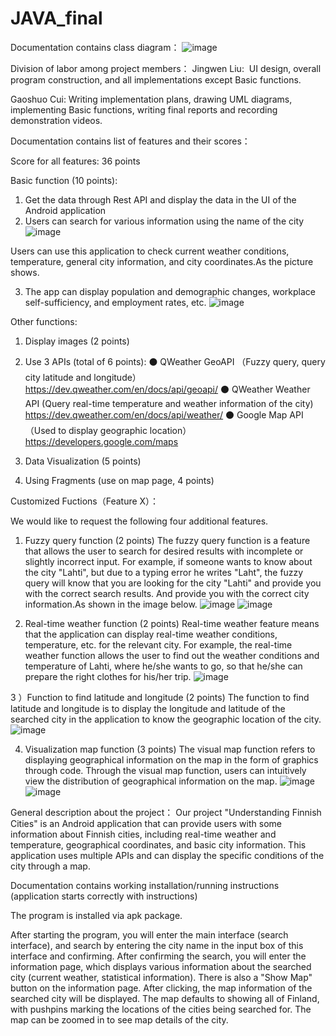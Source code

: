 # JAVA_final
Documentation contains class diagram：
![image](https://github.com/SJHWR/JAVA_final/assets/161080112/b819d957-c47f-489d-ba7e-fd27a56b3f90)

Division of labor among project members：
Jingwen Liu: 
UI design, overall program construction, and all implementations except Basic functions.

Gaoshuo Cui:
Writing implementation plans, drawing UML diagrams, implementing Basic functions, writing final reports and recording demonstration videos.

Documentation contains list of features and their scores：

Score for all features: 36 points

Basic function (10 points):

1) Get the data through Rest API and display the data in the UI of the Android application
2) Users can search for various information using the name of the city
   ![image](https://github.com/SJHWR/JAVA_final/assets/161080112/c43b1600-01dd-443c-b84f-d2f010ecffc7)

Users can use this application to check current weather conditions, temperature, general city information, and city coordinates.As the picture shows.

3) The app can display population and demographic changes, workplace self-sufficiency, and employment rates, etc.
![image](https://github.com/SJHWR/JAVA_final/assets/161080112/3feafea1-3451-4f64-8047-5f76150678a4)

Other functions:

1) Display images (2 points)

2) Use 3 APIs (total of 6 points):
⚫ QWeather GeoAPI （Fuzzy query, query city latitude and longitude）
https://dev.qweather.com/en/docs/api/geoapi/
⚫ QWeather Weather API (Query real-time temperature and weather 
information of the city)
https://dev.qweather.com/en/docs/api/weather/
⚫ Google Map API （Used to display geographic location）
https://developers.google.com/maps

3) Data Visualization (5 points)

4) Using Fragments (use on map page, 4 points)

Customized Fuctions（Feature X）：

We would like to request the following four additional features.

1) Fuzzy query function (2 points)
The fuzzy query function is a feature that allows the user to search for desired results with incomplete or slightly incorrect input. For example, if someone wants to know about the city "Lahti", but due to a typing error he writes "Laht", the fuzzy query will know that you are looking for the city "Lahti" and provide you with the correct search results. And provide you with the correct city information.As shown in the image below.
![image](https://github.com/SJHWR/JAVA_final/assets/161080112/46a800bf-9ed3-4247-aa60-20383e299fd9)
![image](https://github.com/SJHWR/JAVA_final/assets/161080112/9c8b2cd1-daef-44d5-91ad-37c1f401fb7e)



2) Real-time weather function (2 points)
Real-time weather feature means that the application can display real-time weather conditions, temperature, etc. for the relevant city. For example, the real-time weather function allows the user to find out the weather conditions and temperature of Lahti, where he/she wants to go, so that he/she can prepare the right clothes for his/her trip.
![image](https://github.com/SJHWR/JAVA_final/assets/161080112/941f25a8-efa8-47d9-9f0b-406325af0d3f)


3 ）Function to find latitude and longitude (2 points)
The function to find latitude and longitude is to display the longitude and latitude of the searched city in the application to know the geographic location of the city.
![image](https://github.com/SJHWR/JAVA_final/assets/161080112/34c7466f-7088-481a-b439-1b42e571af5f)


4) Visualization map function (3 points)
The visual map function refers to displaying geographical information on the map in the form of graphics through code. Through the visual map function, users can intuitively view the distribution of geographical information on the map.
![image](https://github.com/SJHWR/JAVA_final/assets/161080112/5861c901-acf3-4105-88c3-65303273daa0)
![image](https://github.com/SJHWR/JAVA_final/assets/161080112/8f59d436-21cb-4fd5-a8a4-0786773058ac)

General description about the project：
Our project "Understanding Finnish Cities" is an Android application that can provide users with some information about Finnish cities, including real-time weather and temperature, geographical coordinates, and basic city information. This application uses multiple APIs and can display the specific conditions of the city through a map.

Documentation contains working installation/running instructions (application starts correctly with instructions)

The program is installed via apk package.

After starting the program, you will enter the main interface (search interface), and search by entering the city name in the input box of this interface and confirming.
After confirming the search, you will enter the information page, which displays various information about the searched city (current weather, statistical information).
There is also a "Show Map" button on the information page. After clicking, the map information of the searched city will be displayed. The map defaults to showing all of Finland, with pushpins marking the locations of the cities being searched for. The map can be zoomed in to see map details of the city.
